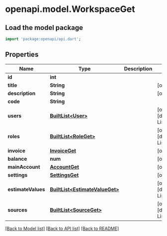 # openapi.model.WorkspaceGet

## Load the model package
```dart
import 'package:openapi/api.dart';
```

## Properties
Name | Type | Description | Notes
------------ | ------------- | ------------- | -------------
**id** | **int** |  | 
**title** | **String** |  | [optional] 
**description** | **String** |  | [optional] 
**code** | **String** |  | 
**users** | [**BuiltList&lt;User&gt;**](User.md) |  | [optional] [default to ListBuilder()]
**roles** | [**BuiltList&lt;RoleGet&gt;**](RoleGet.md) |  | [optional] [default to ListBuilder()]
**invoice** | [**InvoiceGet**](InvoiceGet.md) |  | [optional] 
**balance** | **num** |  | [optional] 
**mainAccount** | [**AccountGet**](AccountGet.md) |  | [optional] 
**settings** | [**SettingsGet**](SettingsGet.md) |  | [optional] 
**estimateValues** | [**BuiltList&lt;EstimateValueGet&gt;**](EstimateValueGet.md) |  | [optional] [default to ListBuilder()]
**sources** | [**BuiltList&lt;SourceGet&gt;**](SourceGet.md) |  | [optional] [default to ListBuilder()]

[[Back to Model list]](../README.md#documentation-for-models) [[Back to API list]](../README.md#documentation-for-api-endpoints) [[Back to README]](../README.md)



